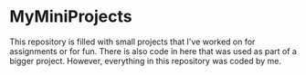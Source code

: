 # MyMiniProjects
This repository is filled with small projects that I've worked on for assignments or for fun. There is also code in here that was used as part of a bigger project. However, everything in this repository was coded by me. 
